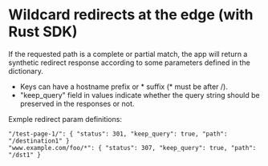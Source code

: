 # Wildcard redirects at the edge (with Rust SDK)

If the requested path is a complete or partial match, the app will return a synthetic redirect response according to some parameters defined in the dictionary.
  - Keys can have a hostname prefix or * suffix (* must be after /).
  - "keep_query" field in values indicate whether the query string should be preserved in the responses or not. 

Exmple redirect param definitions:

```
"/test-page-1/": { "status": 301, "keep_query": true, "path": "/destination1" }
"www.example.com/foo/*": { "status": 307, "keep_query": true, "path": "/dst1" }
```
